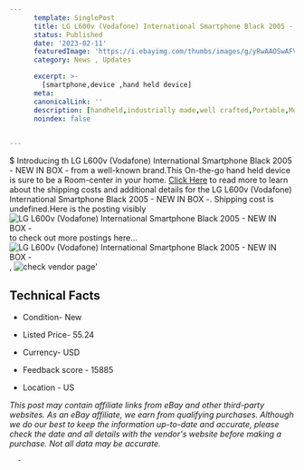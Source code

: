 ```yaml
---
      template: SinglePost
      title: LG L600v (Vodafone) International Smartphone Black 2005 - NEW IN BOX -
      status: Published
      date: '2023-02-11'
      featuredImage: 'https://i.ebayimg.com/thumbs/images/g/yRwAAOSwAFVj4-fq/s-l225.jpg'
      category: News , Updates

      excerpt: >-
        [smartphone,device ,hand held device]
      meta:
      canonicalLink: ''
      description: [handheld,industrially made,well crafted,Portable,Mobile,Compact,Convenient,Lightweight,Maneuverable,Man-portable,Miniature,Carriable,Hand-held,Light,Holdable,Transportable,Mobile device,Pocket-sized,On-the-go,Wireless,Cordless,Compact size,Convenient size, smartphone,device ,hand held device]
      noindex: false
      

---
```

$
      Introducing th LG L600v (Vodafone) International Smartphone Black 2005 - NEW IN BOX - from a well-known brand.This On-the-go hand held device is sure to be a Room-center in your home. [Click Here](https://www.ebay.com/itm/144936323980?hash=item21bee0cb8c%3Ag%3AyRwAAOSwAFVj4-fq&mkevt=1&mkcid=1&mkrid=711-53200-19255-0&campid=%253CePNCampaignId%253E&customid=%253CreferenceId%253E&toolid=10049) to read more to learn about the shipping costs and additional details for the LG L600v (Vodafone) International Smartphone Black 2005 - NEW IN BOX -. Shipping cost is undefined.Here is the posting visibly ![LG L600v (Vodafone) International Smartphone Black 2005 - NEW IN BOX -](https://i.ebayimg.com/thumbs/images/g/yRwAAOSwAFVj4-fq/s-l225.jpg) to check out more postings here... ![LG L600v (Vodafone) International Smartphone Black 2005 - NEW IN BOX -](https://i.ebayimg.com/images/g/yRwAAOSwAFVj4-fq/s-l1600.jpg), ![check vendor page](https://origin-galleryplus.ebayimg.com/ws/web/144936323980_2_0_1/225x225.jpg,https://origin-galleryplus.ebayimg.com/ws/web/144936323980_3_0_1/225x225.jpg,https://origin-galleryplus.ebayimg.com/ws/web/144936323980_4_0_1/225x225.jpg,https://origin-galleryplus.ebayimg.com/ws/web/144936323980_5_0_1/225x225.jpg)'

      

 ## Technical Facts 



     
      

 - Condition- New 


      

 - Listed Price- 55.24 


      

 - Currency- USD 


      

 - Feedback score - 15885 


      

 - Location - US 


      
      

 *_This post may contain affiliate links from eBay and other third-party websites. As an eBay affiliate, we earn from qualifying purchases. Although we do our best to keep the information up-to-date and accurate, please check the date and all details with the vendor's website before making a purchase. Not all data may be accurate._*




      -
